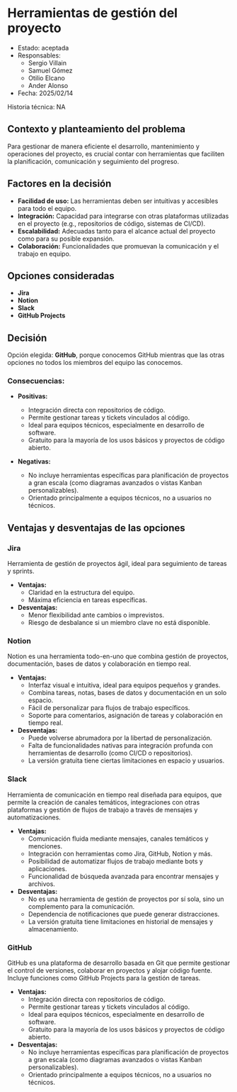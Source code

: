 ﻿# Herramientas de gestión del proyecto
-   Estado: aceptada
-   Responsables:
    - Sergio Villain
    - Samuel Gómez
    - Otilio Elcano
    - Ander Alonso
-   Fecha: 2025/02/14

Historia técnica: NA

## Contexto y planteamiento del problema

Para gestionar de manera eficiente el desarrollo, mantenimiento y operaciones del proyecto, es crucial contar con herramientas que faciliten la planificación, comunicación y seguimiento del progreso.

## Factores en la decisión

-   **Facilidad de uso:** Las herramientas deben ser intuitivas y accesibles para todo el equipo.
-   **Integración:** Capacidad para integrarse con otras plataformas utilizadas en el proyecto (e.g., repositorios de código, sistemas de CI/CD).
-   **Escalabilidad:** Adecuadas tanto para el alcance actual del proyecto como para su posible expansión.
-   **Colaboración:** Funcionalidades que promuevan la comunicación y el trabajo en equipo.

## Opciones consideradas

-   **Jira** 
-   **Notion** 
-   **Slack** 
-   **GitHub Projects**

## Decisión

Opción elegida: **GitHub**, porque conocemos GitHub mientras que las otras opciones no todos los miembros del equipo las conocemos.

### Consecuencias:

-   **Positivas:**
    -   Integración directa con repositorios de código.
    -   Permite gestionar tareas y tickets vinculados al código.
    -   Ideal para equipos técnicos, especialmente en desarrollo de software.
    -   Gratuito para la mayoría de los usos básicos y proyectos de código abierto.
    
-   **Negativas:**
    
    -   No incluye herramientas específicas para planificación de proyectos a gran escala (como diagramas avanzados o vistas Kanban personalizables).
    -   Orientado principalmente a equipos técnicos, no a usuarios no técnicos.

## Ventajas y desventajas de las opciones

### Jira
Herramienta de gestión de proyectos ágil, ideal para seguimiento de tareas y sprints.
-   **Ventajas:**
    -   Claridad en la estructura del equipo.
    -   Máxima eficiencia en tareas específicas.
-   **Desventajas:**
    -   Menor flexibilidad ante cambios o imprevistos.
    -   Riesgo de desbalance si un miembro clave no está disponible.

### Notion
Notion es una herramienta todo-en-uno que combina gestión de proyectos, documentación, bases de datos y colaboración en tiempo real.
-   **Ventajas:**
    -   Interfaz visual e intuitiva, ideal para equipos pequeños y grandes.
    -   Combina tareas, notas, bases de datos y documentación en un solo espacio.
    -   Fácil de personalizar para flujos de trabajo específicos.
    -   Soporte para comentarios, asignación de tareas y colaboración en tiempo real.
-   **Desventajas:**
    -   Puede volverse abrumadora por la libertad de personalización.
    -   Falta de funcionalidades nativas para integración profunda con herramientas de desarrollo (como CI/CD o repositorios).
    -   La versión gratuita tiene ciertas limitaciones en espacio y usuarios.

###  Slack
Herramienta de comunicación en tiempo real diseñada para equipos, que permite la creación de canales temáticos, integraciones con otras plataformas y gestión de flujos de trabajo a través de mensajes y automatizaciones.
-   **Ventajas:**
    -   Comunicación fluida mediante mensajes, canales temáticos y menciones.
    -   Integración con herramientas como Jira, GitHub, Notion y más.
    -   Posibilidad de automatizar flujos de trabajo mediante bots y aplicaciones.
    -   Funcionalidad de búsqueda avanzada para encontrar mensajes y archivos.
-   **Desventajas:**
    -   No es una herramienta de gestión de proyectos por sí sola, sino un complemento para la comunicación.
    -   Dependencia de notificaciones que puede generar distracciones.
    -   La versión gratuita tiene limitaciones en historial de mensajes y almacenamiento.

###  GitHub
GitHub es una plataforma de desarrollo basada en Git que permite gestionar el control de versiones, colaborar en proyectos y alojar código fuente. Incluye funciones como GitHub Projects para la gestión de tareas.
-   **Ventajas:**
    -   Integración directa con repositorios de código.
    -   Permite gestionar tareas y tickets vinculados al código.
    -   Ideal para equipos técnicos, especialmente en desarrollo de software.
    -   Gratuito para la mayoría de los usos básicos y proyectos de código abierto.
-   **Desventajas:**
    -   No incluye herramientas específicas para planificación de proyectos a gran escala (como diagramas avanzados o vistas Kanban personalizables).
    -   Orientado principalmente a equipos técnicos, no a usuarios no técnicos.
